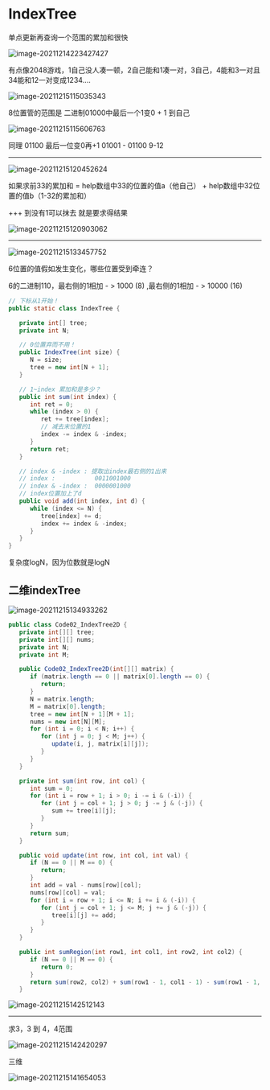 # IndexTree

单点更新再查询一个范围的累加和很快

![image-20211214223427427](IndexTree.assets/image-20211214223427427.png)

有点像2048游戏，1自己没人凑一顿，2自己能和1凑一对，3自己，4能和3一对且34能和12一对变成1234....

![image-20211215115035343](IndexTree.assets/image-20211215115035343.png)

8位置管的范围是 二进制01000中最后一个1变0 + 1 到自己 

![image-20211215115606763](IndexTree.assets/image-20211215115606763.png)

同理 01100 最后一位变0再+1 01001 - 01100 9-12

---

![image-20211215120452624](IndexTree.assets/image-20211215120452624.png)

如果求前33的累加和 = help数组中33的位置的值a（他自己） + help数组中32位置的值b（1-32的累加和）

+++ 到没有1可以抹去 就是要求得结果

![image-20211215120903062](IndexTree.assets/image-20211215120903062.png)

---

![image-20211215133457752](IndexTree.assets/image-20211215133457752.png)

6位置的值假如发生变化，哪些位置受到牵连？

6的二进制110，最右侧的1相加 - > 1000 (8) ,最右侧的1相加 - > 10000 (16)

```java
// 下标从1开始！
public static class IndexTree {

   private int[] tree;
   private int N;

   // 0位置弃而不用！
   public IndexTree(int size) {
      N = size;
      tree = new int[N + 1];
   }

   // 1~index 累加和是多少？
   public int sum(int index) {
      int ret = 0;
      while (index > 0) {
         ret += tree[index];
         // 减去末位置的1
         index -= index & -index;
      }
      return ret;
   }

   // index & -index : 提取出index最右侧的1出来
   // index :           0011001000
   // index & -index :  0000001000
   // index位置加上了d
   public void add(int index, int d) {
      while (index <= N) {
         tree[index] += d;
         index += index & -index;
      }
   }
}

```

复杂度logN，因为位数就是logN

## 二维indexTree

![image-20211215134933262](IndexTree.assets/image-20211215134933262.png)

```java
public class Code02_IndexTree2D {
   private int[][] tree;
   private int[][] nums;
   private int N;
   private int M;

   public Code02_IndexTree2D(int[][] matrix) {
      if (matrix.length == 0 || matrix[0].length == 0) {
         return;
      }
      N = matrix.length;
      M = matrix[0].length;
      tree = new int[N + 1][M + 1];
      nums = new int[N][M];
      for (int i = 0; i < N; i++) {
         for (int j = 0; j < M; j++) {
            update(i, j, matrix[i][j]);
         }
      }
   }

   private int sum(int row, int col) {
      int sum = 0;
      for (int i = row + 1; i > 0; i -= i & (-i)) {
         for (int j = col + 1; j > 0; j -= j & (-j)) {
            sum += tree[i][j];
         }
      }
      return sum;
   }

   public void update(int row, int col, int val) {
      if (N == 0 || M == 0) {
         return;
      }
      int add = val - nums[row][col];
      nums[row][col] = val;
      for (int i = row + 1; i <= N; i += i & (-i)) {
         for (int j = col + 1; j <= M; j += j & (-j)) {
            tree[i][j] += add;
         }
      }
   }

   public int sumRegion(int row1, int col1, int row2, int col2) {
      if (N == 0 || M == 0) {
         return 0;
      }
      return sum(row2, col2) + sum(row1 - 1, col1 - 1) - sum(row1 - 1, col2) - sum(row2, col1 - 1);
   }
```

![image-20211215142512143](IndexTree.assets/image-20211215142512143.png)

---

求3，3 到 4，4范围

![image-20211215142420297](IndexTree.assets/image-20211215142420297.png)

三维

![image-20211215141654053](IndexTree.assets/image-20211215141654053.png)

